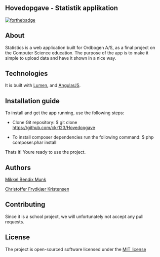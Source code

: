 ## Hovedopgave - Statistik applikation

[![forthebadge](http://forthebadge.com/images/badges/fuck-it-ship-it.svg)](http://forthebadge.com)

## About

Statistics is a web application built for Ordbogen A/S, as a final project on the Computer Science education. The purpose of the app is to make it simple to upload data and have it shown in a nice way.

## Technologies

It is built with [Lumen](http://lumen.laravel.com/), and [AngularJS](http://angularjs.org/).

## Installation guide

To install and get the app running, use the following steps:

- Clone Git repository: $ git clone https://github.com/ckr123/Hovedopgave

- To install composer dependencies run the following command: $ php composer.phar install

Thats it! Youre ready to use the project.

## Authors

[Mikkel Bendix Munk](https://github.com/Munk91)

[Christoffer Frydkjær Kristensen](https://github.com/ckr123)

## Contributing

Since it is a school project, we will unfortunately not accept any pull requests.

## License

The project is open-sourced software licensed under the [MIT license](http://opensource.org/licenses/MIT)

